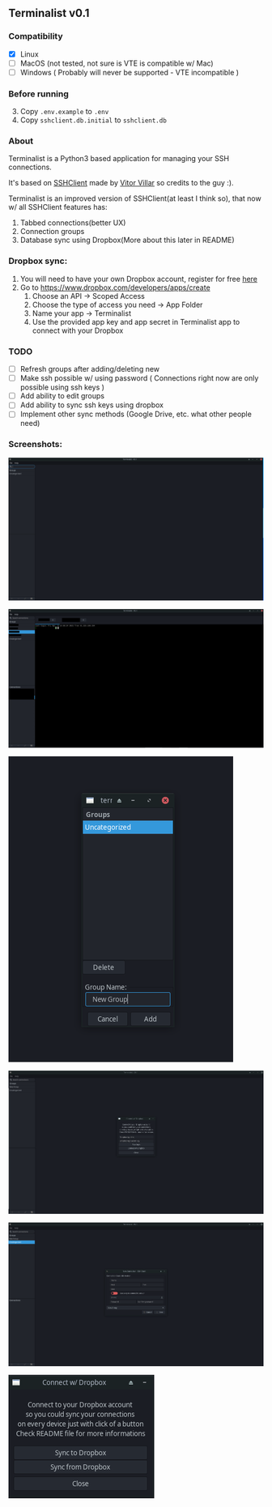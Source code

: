 ## **Terminalist v0.1**

### Compatibility

- [x] Linux
- [ ] MacOS (not tested, not sure is VTE is compatible w/ Mac)
- [ ] Windows ( Probably will never be supported - VTE incompatible )

### Before running
3. Copy `.env.example` to `.env`
4. Copy `sshclient.db.initial` to `sshclient.db` 

### About

Terminalist is a Python3 based application for managing your SSH connections.

It's based on [SSHClient](http://vitorluis.github.io/SSHClient/) made by [Vitor Villar](vitor.luis98@gmail.com) so
credits to the guy :).

Terminalist is an improved version of SSHClient(at least I think so), that now w/ all SSHClient features has:

1. Tabbed connections(better UX)
2. Connection groups
3. Database sync using Dropbox(More about this later in README)

### Dropbox sync:

1. You will need to have your own Dropbox account, register for free [here](https://www.dropbox.com/register)
2. Go to https://www.dropbox.com/developers/apps/create
    1. Choose an API -> Scoped Access
    2. Choose the type of access you need -> App Folder
    3. Name your app -> Terminalist
    4. Use the provided app key and app secret in Terminalist app to connect with your Dropbox

### TODO

- [ ] Refresh groups after adding/deleting new
- [ ] Make ssh possible w/ using password ( Connections right now are only possible using ssh keys )
- [ ] Add ability to edit groups
- [ ] Add ability to sync ssh keys using dropbox
- [ ] Implement other sync methods (Google Drive, etc. what other people need)

### Screenshots:

![Alt text](screenshots/terminalist-1.png "Screenshot 1")

![Alt text](screenshots/terminalist-5.png "Screenshot 5")

![Alt text](screenshots/terminalist-2.png "Screenshot 2")

![Alt text](screenshots/terminalist-3.png "Screenshot 3")

![Alt text](screenshots/terminalist-4.png "Screenshot 4")

![Alt text](screenshots/terminalist-6.png "Screenshot 6")
